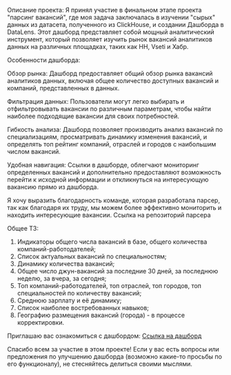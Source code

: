 Описание проекта:
Я принял участие в финальном этапе проекта "парсинг вакансий", где моя задача заключалась в изучении "сырых" данных из датасета, полученного из ClickHouse, и создании Дашборда в DataLens. Этот дашборд представляет собой мощный аналитический инструмент, который позволяет изучить рынок вакансий аналитиков данных на различных площадках, таких как HH, Vseti и Хабр.

Особенности дашборда:

Обзор рынка: Дашборд предоставляет общий обзор рынка вакансий аналитиков данных, включая общее количество доступных вакансий и компаний, представленных в данных.

Фильтрация данных: Пользователи могут легко выбирать и отфильтровывать вакансии по различным параметрам, чтобы найти наиболее подходящие вакансии для своих потребностей.

Гибкость анализа: Дашборд позволяет производить анализ вакансий по специализациям, просматривать динамику изменения вакансий, и определять топ рейтинг компаний, отраслей и городов с наибольшим числом вакансий.

Удобная навигация: Ссылки в дашборде, облегчают мониторинг определенных вакансий и дополнительно предоставляют возможность перейти к исходной информации и откликнуться на интересующую вакансию прямо из дашборда.

Я хочу выразить благодарность команде, которая разработала парсер, так как благодаря их труду, мы можем более эффективно мониторить и находить интересующие вакансии. Ссылка на репозиторий парсера

Общее ТЗ:
1. Индикаторы общего числа вакансий в базе, общего количества компаний-работодателей;
2. Список актуальных вакансий по специальностям;
3. Динамику количества вакансий;
4. Общее число джун-вакансий за последние 30 дней, за последнюю неделю, за вчера, за сегодня;
5. Топ компаний-работодателей, топ отраслей, топ городов, топ специальностей по количеству вакансий;
6. Среднюю зарплату и её динамику;
7. Список наиболее востребованных навыков;
8. Географию размещения вакансий (города) - в процессе корректировки.

Приглашаю вас ознакомиться с дашбордом: [Ссылка на дашборд](https://datalens.yandex/rmxa6f00cqk0g)

Спасибо всем за участие в этом проекте! Если у вас есть вопросы или предложения по улучшению дашборда (возможно какие-то просьбы по его функционалу), не стесняйтесь делиться своими мыслями.

